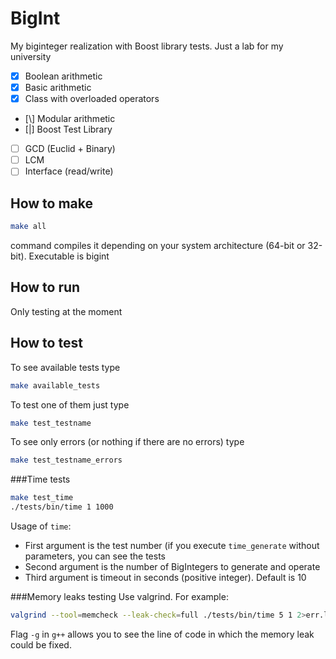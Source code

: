 BigInt
======

My biginteger realization with Boost library tests. Just a lab for my university
- [x] Boolean arithmetic
- [x] Basic arithmetic
- [x] Class with overloaded operators
- [\\] Modular arithmetic
- [|] Boost Test Library
- [ ] GCD (Euclid + Binary)
- [ ] LCM
- [ ] Interface (read/write)

How to make
-----------
```bash
make all
```
command compiles it depending on your system architecture (64-bit or 32-bit). Executable is bigint

How to run
----------
Only testing at the moment

How to test
-----------
To see available tests type
```bash
make available_tests
```
To test one of them just type
```bash
make test_testname
```
To see only errors (or nothing if there are no errors) type
```bash
make test_testname_errors
```

###Time tests
```bash
make test_time
./tests/bin/time 1 1000
```
Usage of ```time```:
- First argument is the test number (if you execute ```time_generate``` without parameters, you can see the tests
- Second argument is the number of BigIntegers to generate and operate
- Third argument is timeout in seconds (positive integer). Default is 10

###Memory leaks testing
Use valgrind. For example:
```bash
valgrind --tool=memcheck --leak-check=full ./tests/bin/time 5 1 2>err.log
```
Flag ```-g``` in ```g++``` allows you to see the line of code in which the memory leak could be fixed.
